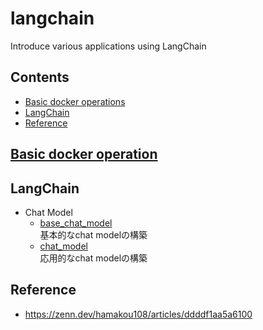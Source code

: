 # langchain
Introduce various applications using LangChain

## Contents
* [Basic docker operations](#basic-docker-operations)
* [LangChain](#wandb)
* [Reference](#reference) 


## [Basic docker operation](https://github.com/fuyu-quant/dockerfile-for-data-scientists)

## LangChain
* Chat Model
    * [base_chat_model](https://github.com/fuyu-quant/langchain/blob/main/ipynb/chat_model_base.ipynb)  
    基本的なchat modelの構築
    * [chat_model](https://github.com/fuyu-quant/langchain/tree/main/ipynb)  
    応用的なchat modelの構築


## Reference
* https://zenn.dev/hamakou108/articles/ddddf1aa5a6100